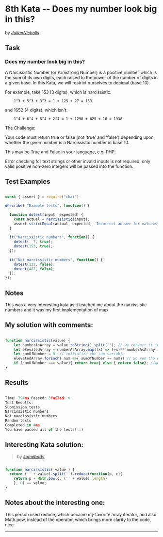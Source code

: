 # 8th Kata -- Does my number look big in this?






by *[JulianNicholls](https://www.codewars.com/users/JulianNicholls)*


## Task

### Does my number look big in this?


A Narcissistic Number (or Armstrong Number) is a positive number which is the sum of its own digits, each raised to the power of the number of digits in a given base. In this Kata, we will restrict ourselves to decimal (base 10).

For example, take 153 (3 digits), which is narcissistic:
```
    1^3 + 5^3 + 3^3 = 1 + 125 + 27 = 153
```
and 1652 (4 digits), which isn't:
```
    1^4 + 6^4 + 5^4 + 2^4 = 1 + 1296 + 625 + 16 = 1938
```
The Challenge:

Your code must return true or false (not 'true' and 'false') depending upon whether the given number is a Narcissistic number in base 10.

This may be True and False in your language, e.g. PHP.

Error checking for text strings or other invalid inputs is not required, only valid positive non-zero integers will be passed into the function.



## Test Examples

```js

const { assert } = require("chai")

describe( "Example tests", function() {
  
  function dotest(input, expected) {
    const actual = narcissistic(input);
    assert.strictEqual(actual, expected, `Incorrect answer for value=${input}`)
  }
  
  it("Narcissistic numbers", function() {
    dotest(  7, true);
    dotest(153, true);
  });
  
  it("Not narcissistic numbers", function() {
    dotest(122, false);
    dotest(487, false);
  });
});

```


## Notes

This was a very interesting kata as it teached me about the narcissistic numbers and it was my first implementation of map

## My solution with comments:

```js

function narcissistic(value) {
    let numberAsArray = value.toString().split(''); // we convert it into a string to then separate each element to an element on an array
    let elevatedArray = numberAsArray.map((x) => (+x)** numberAsArray.length); // we elevate each number in each element to the length of the array (we added the unary for consistency)
    let sumOfNumber = 0; // initialize the sum variable
    elevatedArray.forEach( num =>{ sumOfNumber += num}) // we sum the elements to get the final comparation
    if (sumOfNumber === value){ return true} else { return false}; //we check if the result is equal to the given number, if so the number is narcissistic
}
```


## Results

```js

Time: 794ms Passed: 3Failed: 0
Test Results:
Submission tests
Narcissistic numbers
Not narcissistic numbers
Random tests
Completed in 4ms
You have passed all of the tests! :)
```

## Interesting Kata solution:
> by *[somebody](https://example.com)*

```js

function narcissistic( value ) {
  return ('' + value).split('').reduce(function(p, c){
    return p + Math.pow(c, ('' + value).length)
    }, 0) == value;
}
```

## Notes about the interesting one:

This person used reduce, which became my favorite array iterator, and also Math.pow, instead of the operator, which brings more clarity to the code, nice.


---